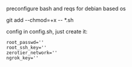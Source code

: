 preconfigure bash and reqs for debian based os

git add --chmod=+x -- *.sh

config in config.sh, just create it:

    root_passwd=''
    root_ssh_key=''
    zerotier_network=''
    ngrok_key=''